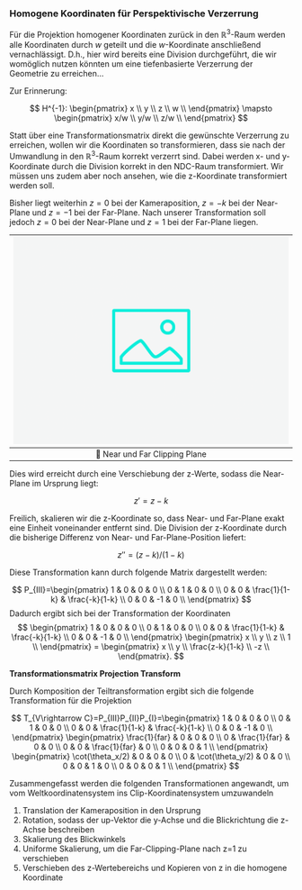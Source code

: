 
### Homogene Koordinaten für Perspektivische Verzerrung

Für die Projektion homogener Koordinaten zurück in den $\mathbb{R}^{3}$-Raum werden alle Koordinaten durch $w$ geteilt und die $w$-Koordinate anschließend vernachlässigt.
D.h., hier wird bereits eine Division durchgeführt, die wir womöglich nutzen könnten um eine tiefenbasierte Verzerrung der Geometrie zu erreichen...

Zur Erinnerung: 

$$
    H^{-1}:
    \begin{pmatrix}
        x \\
        y \\
        z \\
        w \\
    \end{pmatrix}
    \mapsto
    \begin{pmatrix}
        x/w \\
        y/w \\
        z/w \\
    \end{pmatrix}
$$

Statt über eine Transformationsmatrix direkt die gewünschte Verzerrung zu erreichen, wollen wir die Koordinaten so transformieren, dass sie nach der Umwandlung in den $\mathbb{R}^{3}$-Raum korrekt verzerrt sind.
Dabei werden x- und y-Koordinate durch die Division korrekt in den NDC-Raum transformiert. 
Wir müssen uns zudem aber noch ansehen, wie die z-Koordinate transformiert werden soll.

Bisher liegt weiterhin $z=0$ bei der Kameraposition, $z=-k$ bei der Near-Plane und $z=-1$ bei der Far-Plane. 
Nach unserer Transformation soll jedoch $z=0$ bei der Near-Plane und $z=1$ bei der Far-Plane liegen.

| ![camera-model](../ph-secondary.png?as=webp) |
| :--------------: |
| :jigsaw: Near und Far Clipping Plane |

Dies wird erreicht durch eine Verschiebung der z-Werte, sodass die Near-Plane im Ursprung liegt:

$$
    z'=z-k
$$

Freilich, skalieren wir die z-Koordinate so, dass Near- und Far-Plane exakt eine Einheit voneinander entfernt sind.
Die Division der z-Koordinate durch die bisherige Differenz von Near- und Far-Plane-Position liefert:

$$
    z''=(z-k)/(1-k)
$$

Diese Transformation kann durch folgende Matrix dargestellt werden:

$$
    P_{III}=\begin{pmatrix}
        1 & 0 & 0 & 0 \\
        0 & 1 & 0 & 0 \\
        0 & 0 & \frac{1}{1-k} & \frac{-k}{1-k} \\
        0 & 0 & -1 & 0 \\
    \end{pmatrix}
$$
Dadurch ergibt sich bei der Transformation der Koordinaten
$$
    \begin{pmatrix}
        1 & 0 & 0 & 0 \\
        0 & 1 & 0 & 0 \\
        0 & 0 & \frac{1}{1-k} & \frac{-k}{1-k} \\
        0 & 0 & -1 & 0 \\
    \end{pmatrix}
    \begin{pmatrix}
        x \\
        y \\
        z \\
        1 \\
    \end{pmatrix}
    =
    \begin{pmatrix}
        x \\
        y \\
        \frac{z-k}{1-k} \\
        -z \\
    \end{pmatrix}.
$$

**Transformationsmatrix Projection Transform**

Durch Komposition der Teiltransformation ergibt sich die folgende Transformation für die Projektion

$$
    T_{V\rightarrow C}=P_{III}P_{II}P_{I}=\begin{pmatrix}
        1 & 0 & 0 & 0 \\
        0 & 1 & 0 & 0 \\
        0 & 0 & \frac{1}{1-k} & \frac{-k}{1-k} \\
        0 & 0 & -1 & 0 \\
    \end{pmatrix}
    \begin{pmatrix}
        \frac{1}{far} & 0 & 0 & 0 \\
        0 & \frac{1}{far} & 0 & 0 \\
        0 & 0 & \frac{1}{far} & 0 \\
        0 & 0 & 0 & 1 \\
    \end{pmatrix}
    \begin{pmatrix}
        \cot(\theta_x/2) & 0 & 0 & 0 \\
        0 & \cot(\theta_y/2) & 0 & 0 \\
        0 & 0 & 1 & 0 \\
        0 & 0 & 0 & 1 \\
    \end{pmatrix}
$$

Zusammengefasst werden die folgenden Transformationen angewandt, um vom Weltkoordinatensystem ins Clip-Koordinatensystem umzuwandeln
1. Translation der Kameraposition in den Ursprung
2. Rotation, sodass der up-Vektor die y-Achse und die Blickrichtung die z-Achse beschreiben
3. Skalierung des Blickwinkels
4. Uniforme Skalierung, um die Far-Clipping-Plane nach z=1 zu verschieben
5. Verschieben des z-Wertebereichs und Kopieren von z in die homogene Koordinate